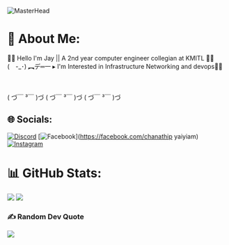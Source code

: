 ![MasterHead](https://pbs.twimg.com/media/FAmjmBYWYAAL4sd.jpg:large)
# 💫 About Me:
👋👋 Hello I'm Jay || A 2nd year computer engineer collegian at KMITL 👋👋<br>(　-_･) ︻デ═一 ▸ I'm Interested in Infrastructure Networking and devops🎯🎯<br><br><br>             
( づ￣ ³￣ )づ                               ( づ￣ ³￣ )づ                                ( づ￣ ³￣ )づ


## 🌐 Socials:
[![Discord](https://img.shields.io/badge/Discord-%237289DA.svg?logo=discord&logoColor=white)](https://discord.gg/suuuuuuu#7567) [![Facebook](https://img.shields.io/badge/Facebook-%231877F2.svg?logo=Facebook&logoColor=white)](https://facebook.com/chanathip yaiyiam) [![Instagram](https://img.shields.io/badge/Instagram-%23E4405F.svg?logo=Instagram&logoColor=white)](https://instagram.com/chanathip_jjj) 
# 📊 GitHub Stats:
![](https://github-readme-streak-stats.herokuapp.com/?user=chanathipjjj444&theme=nightowl&hide_border=false)
![](https://github-readme-stats.vercel.app/api/top-langs/?username=chanathipjjj444&theme=nightowl&hide_border=false&include_all_commits=false&count_private=false&layout=compact)

### ✍️ Random Dev Quote
![](https://quotes-github-readme.vercel.app/api?type=horizontal&theme=dark)

<!-- Proudly created with GPRM ( https://gprm.itsvg.in ) -->
